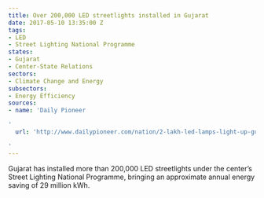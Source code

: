 ```yaml
---
title: Over 200,000 LED streetlights installed in Gujarat
date: 2017-05-10 13:35:00 Z
tags:
- LED
- Street Lighting National Programme
states:
- Gujarat
- Center-State Relations
sectors:
- Climate Change and Energy
subsectors:
- Energy Efficiency
sources:
- name: 'Daily Pioneer

'
  url: 'http://www.dailypioneer.com/nation/2-lakh-led-lamps-light-up-gujarat-streets.html

'
---
```


Gujarat has installed more than 200,000 LED streetlights under the center’s Street Lighting National Programme, bringing an approximate annual energy saving of 29 million kWh.

